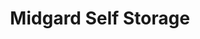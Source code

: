 ---
title: "Midgard Self Storage"
url: /pawleys-island/midgard-self-storage/
shop: storage rental
---
